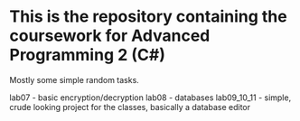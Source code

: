 # This is the repository containing the coursework for Advanced Programming 2 (C#)
Mostly some simple random tasks.

lab07 - basic encryption/decryption
lab08 - databases
lab09_10_11 - simple, crude looking project for the classes, basically a database editor
